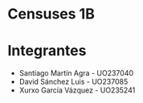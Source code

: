 Censuses 1B
=========
# Integrantes
* Santiago Martín Agra - UO237040
* David Sánchez Luis - UO237085
* Xurxo García Vázquez - UO235241
